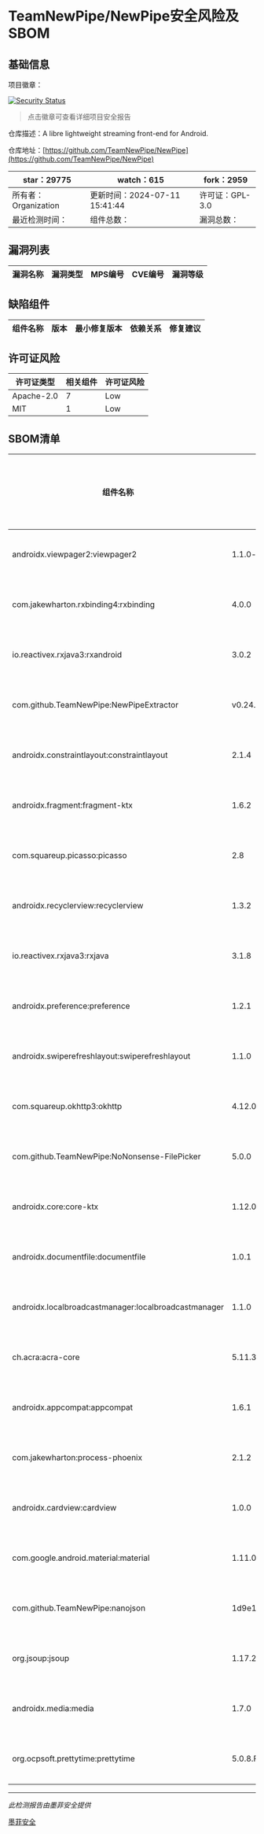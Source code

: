 # TeamNewPipe/NewPipe安全风险及SBOM

## 基础信息

项目徽章：

[![Security Status](https://www.murphysec.com/platform3/v31/badge/1811460728884150272.svg)](https://www.murphysec.com/console/report/1691510343439634432/1811460728884150272)

> 点击徽章可查看详细项目安全报告

仓库描述：A libre lightweight streaming front-end for Android.

仓库地址：[https://github.com/TeamNewPipe/NewPipe](https://github.com/TeamNewPipe/NewPipe)

| star：29775 | watch：615 | fork：2959 |
| ----------- | -------------- | ------------ |
| 所有者：Organization | 更新时间：2024-07-11 15:41:44 | 许可证：GPL-3.0 |
| 最近检测时间： | 组件总数： | 漏洞总数： |




## 漏洞列表

| 漏洞名称 | 漏洞类型 | MPS编号 | CVE编号 | 漏洞等级 |
| ------- | ------ | ------- | ------ | ----- |





## 缺陷组件

| 组件名称 | 版本 | 最小修复版本 | 依赖关系 | 修复建议 |
| -------- | ---- | ------------ | -------- | -------- |





## 许可证风险

| 许可证类型 | 相关组件 | 许可证风险 |
| ---------- | -------- | ---------- |
|Apache-2.0|7|Low|
|MIT|1|Low|




## SBOM清单

| 组件名称 | 组件版本 | 是否直接依赖 | 仓库 |
| -------- | -------- | ------------ | ---- |
|androidx.viewpager2:viewpager2|1.1.0-beta02|直接依赖|maven|
|com.jakewharton.rxbinding4:rxbinding|4.0.0|直接依赖|maven|
|io.reactivex.rxjava3:rxandroid|3.0.2|直接依赖|maven|
|com.github.TeamNewPipe:NewPipeExtractor|v0.24.0|直接依赖|maven|
|androidx.constraintlayout:constraintlayout|2.1.4|直接依赖|maven|
|androidx.fragment:fragment-ktx|1.6.2|直接依赖|maven|
|com.squareup.picasso:picasso|2.8|直接依赖|maven|
|androidx.recyclerview:recyclerview|1.3.2|直接依赖|maven|
|io.reactivex.rxjava3:rxjava|3.1.8|直接依赖|maven|
|androidx.preference:preference|1.2.1|直接依赖|maven|
|androidx.swiperefreshlayout:swiperefreshlayout|1.1.0|直接依赖|maven|
|com.squareup.okhttp3:okhttp|4.12.0|直接依赖|maven|
|com.github.TeamNewPipe:NoNonsense-FilePicker|5.0.0|直接依赖|maven|
|androidx.core:core-ktx|1.12.0|直接依赖|maven|
|androidx.documentfile:documentfile|1.0.1|直接依赖|maven|
|androidx.localbroadcastmanager:localbroadcastmanager|1.1.0|直接依赖|maven|
|ch.acra:acra-core|5.11.3|直接依赖|maven|
|androidx.appcompat:appcompat|1.6.1|直接依赖|maven|
|com.jakewharton:process-phoenix|2.1.2|直接依赖|maven|
|androidx.cardview:cardview|1.0.0|直接依赖|maven|
|com.google.android.material:material|1.11.0|直接依赖|maven|
|com.github.TeamNewPipe:nanojson|1d9e1aea9049fc9f85e68b43ba39fe7be1c1f751|直接依赖|maven|
|org.jsoup:jsoup|1.17.2|直接依赖|maven|
|androidx.media:media|1.7.0|直接依赖|maven|
|org.ocpsoft.prettytime:prettytime|5.0.8.Final|直接依赖|maven|


------

*此检测报告由墨菲安全提供*

[墨菲安全](www.murphysec.com)
